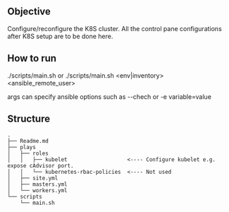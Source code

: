 ## Objective
Configure/reconfigure the K8S cluster. All the control pane configurations after K8S setup are to be done here.

## How to run
./scripts/main.sh or
./scripts/main.sh <env|inventory> <ansible_remote_user>

args can specify ansible options such as --chech or -e variable=value


## Structure

```
.
├── Readme.md
├── plays
│   ├── roles
│   │   ├── kubelet                   <---- Configure kubelet e.g. expose cAdvisor port.
│   │   └── kubernetes-rbac-policies  <---- Not used
│   ├── site.yml
│   ├── masters.yml
│   └── workers.yml
└── scripts
    └── main.sh
```
